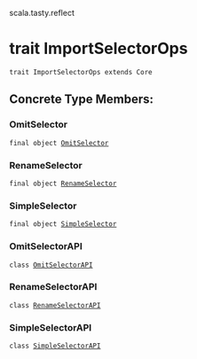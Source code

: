 scala.tasty.reflect
# trait ImportSelectorOps

<pre><code class="language-scala" >trait ImportSelectorOps extends Core</pre></code>
## Concrete Type Members:
### OmitSelector
<pre><code class="language-scala" >final object <a href="./ImportSelectorOps/OmitSelector$.md">OmitSelector</a></pre></code>
### RenameSelector
<pre><code class="language-scala" >final object <a href="./ImportSelectorOps/RenameSelector$.md">RenameSelector</a></pre></code>
### SimpleSelector
<pre><code class="language-scala" >final object <a href="./ImportSelectorOps/SimpleSelector$.md">SimpleSelector</a></pre></code>
### OmitSelectorAPI
<pre><code class="language-scala" >class <a href="./ImportSelectorOps/OmitSelectorAPI.md">OmitSelectorAPI</a></pre></code>
### RenameSelectorAPI
<pre><code class="language-scala" >class <a href="./ImportSelectorOps/RenameSelectorAPI.md">RenameSelectorAPI</a></pre></code>
### SimpleSelectorAPI
<pre><code class="language-scala" >class <a href="./ImportSelectorOps/SimpleSelectorAPI.md">SimpleSelectorAPI</a></pre></code>
